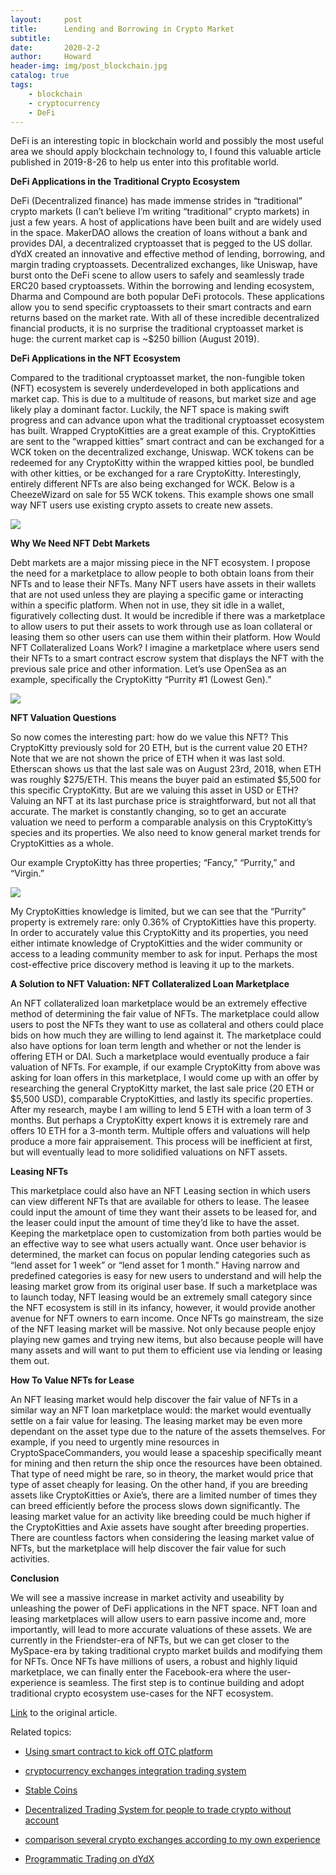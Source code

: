 ```yaml
---
layout:     post
title:      Lending and Borrowing in Crypto Market
subtitle:   
date:       2020-2-2
author:     Howard
header-img: img/post_blockchain.jpg
catalog: true
tags:
    - blockchain
    - cryptocurrency
    - DeFi
---
```



DeFi is an interesting topic in blockchain world and possibly the most useful area we should apply blockchain technology to, I found this valuable article published in 2019-8-26 to help us enter into this profitable world.

**DeFi Applications in the Traditional Crypto Ecosystem**

DeFi (Decentralized finance) has made immense strides in “traditional” crypto markets (I can’t believe I’m writing “traditional” crypto markets) in just a few years. A host of applications have been built and are widely used in the space. MakerDAO allows the creation of loans without a bank and provides DAI, a decentralized cryptoasset that is pegged to the US dollar. dYdX created an innovative and effective method of lending, borrowing, and margin trading cryptoassets. Decentralized exchanges, like Uniswap, have burst onto the DeFi scene to allow users to safely and seamlessly trade ERC20 based cryptoassets. Within the borrowing and lending ecosystem, Dharma and Compound are both popular DeFi protocols. These applications allow you to send specific cryptoassets to their smart contracts and earn returns based on the market rate. With all of these incredible decentralized financial products, it is no surprise the traditional cryptoasset market is huge: the current market cap is ~$250 billion (August 2019).




**DeFi Applications in the NFT Ecosystem**

Compared to the traditional cryptoasset market, the non-fungible token (NFT) ecosystem is severely underdeveloped in both applications and market cap. This is due to a multitude of reasons, but market size and age likely play a dominant factor.
Luckily, the NFT space is making swift progress and can advance upon what the traditional cryptoasset ecosystem has built. Wrapped CryptoKitties are a great example of this. CryptoKitties are sent to the “wrapped kitties” smart contract and can be exchanged for a WCK token on the decentralized exchange, Uniswap. WCK tokens can be redeemed for any CryptoKitty within the wrapped kitties pool, be bundled with other kitties, or be exchanged for a rare CryptoKitty. Interestingly, entirely different NFTs are also being exchanged for WCK. Below is a CheezeWizard on sale for 55 WCK tokens. This example shows one small way NFT users use existing crypto assets to create new assets.

![](https://miro.medium.com/max/1600/0*CAYrJNdbpycSmKRr)



**Why We Need NFT Debt Markets**

Debt markets are a major missing piece in the NFT ecosystem. I propose the need for a marketplace to allow people to both obtain loans from their NFTs and to lease their NFTs. Many NFT users have assets in their wallets that are not used unless they are playing a specific game or interacting within a specific platform. When not in use, they sit idle in a wallet, figuratively collecting dust. It would be incredible if there was a marketplace to allow users to put their assets to work through use as loan collateral or leasing them so other users can use them within their platform.
How Would NFT Collateralized Loans Work?
I imagine a marketplace where users send their NFTs to a smart contract escrow system that displays the NFT with the previous sale price and other information. Let’s use OpenSea as an example, specifically the CryptoKitty “Purrity #1 (Lowest Gen).”

![](https://miro.medium.com/max/1600/0*3dbyp6VXgQ7bCX3q)



**NFT Valuation Questions**

So now comes the interesting part: how do we value this NFT? This CryptoKitty previously sold for 20 ETH, but is the current value 20 ETH? Note that we are not shown the price of ETH when it was last sold. Etherscan shows us that the last sale was on August 23rd, 2018, when ETH was roughly $275/ETH. This means the buyer paid an estimated $5,500 for this specific CryptoKitty. But are we valuing this asset in USD or ETH? Valuing an NFT at its last purchase price is straightforward, but not all that accurate. The market is constantly changing, so to get an accurate valuation we need to perform a comparable analysis on this CryptoKitty’s species and its properties. We also need to know general market trends for CryptoKitties as a whole.

Our example CryptoKitty has three properties; “Fancy,” “Purrity,” and “Virgin.”

![](https://miro.medium.com/max/1600/0*8PogqvZHUyZXV8II)

My CryptoKitties knowledge is limited, but we can see that the “Purrity” property is extremely rare: only 0.36% of CryptoKitties have this property. In order to accurately value this CryptoKitty and its properties, you need either intimate knowledge of CryptoKitties and the wider community or access to a leading community member to ask for input. Perhaps the most cost-effective price discovery method is leaving it up to the markets.



**A Solution to NFT Valuation: NFT Collateralized Loan Marketplace**

An NFT collateralized loan marketplace would be an extremely effective method of determining the fair value of NFTs. The marketplace could allow users to post the NFTs they want to use as collateral and others could place bids on how much they are willing to lend against it. The marketplace could also have options for loan term length and whether or not the lender is offering ETH or DAI. Such a marketplace would eventually produce a fair valuation of NFTs.
For example, if our example CryptoKitty from above was asking for loan offers in this marketplace, I would come up with an offer by researching the general CryptoKitty market, the last sale price (20 ETH or $5,500 USD), comparable CryptoKitties, and lastly its specific properties. After my research, maybe I am willing to lend 5 ETH with a loan term of 3 months. But perhaps a CryptoKitty expert knows it is extremely rare and offers 10 ETH for a 3-month term. Multiple offers and valuations will help produce a more fair appraisement. This process will be inefficient at first, but will eventually lead to more solidified valuations on NFT assets.

**Leasing NFTs**

This marketplace could also have an NFT Leasing section in which users can view different NFTs that are available for others to lease. The leasee could input the amount of time they want their assets to be leased for, and the leaser could input the amount of time they’d like to have the asset. Keeping the marketplace open to customization from both parties would be an effective way to see what users actually want. Once user behavior is determined, the market can focus on popular lending categories such as “lend asset for 1 week” or “lend asset for 1 month.” Having narrow and predefined categories is easy for new users to understand and will help the leasing market grow from its original user base. If such a marketplace was to launch today, NFT leasing would be an extremely small category since the NFT ecosystem is still in its infancy, however, it would provide another avenue for NFT owners to earn income. Once NFTs go mainstream, the size of the NFT leasing market will be massive. Not only because people enjoy playing new games and trying new items, but also because people will have many assets and will want to put them to efficient use via lending or leasing them out.



**How To Value NFTs for Lease**

An NFT leasing market would help discover the fair value of NFTs in a similar way an NFT loan marketplace would: the market would eventually settle on a fair value for leasing. The leasing market may be even more dependant on the asset type due to the nature of the assets themselves. For example, if you need to urgently mine resources in CryptoSpaceCommanders, you would lease a spaceship specifically meant for mining and then return the ship once the resources have been obtained. That type of need might be rare, so in theory, the market would price that type of asset cheaply for leasing. On the other hand, if you are breeding assets like CryptoKitties or Axie’s, there are a limited number of times they can breed efficiently before the process slows down significantly. The leasing market value for an activity like breeding could be much higher if the CryptoKitties and Axie assets have sought after breeding properties. There are countless factors when considering the leasing market value of NFTs, but the marketplace will help discover the fair value for such activities.

**Conclusion**

We will see a massive increase in market activity and useability by unleashing the power of DeFi applications in the NFT space. NFT loan and leasing marketplaces will allow users to earn passive income and, more importantly, will lead to more accurate valuations of these assets. We are currently in the Friendster-era of NFTs, but we can get closer to the MySpace-era by taking traditional crypto market builds and modifying them for NFTs. Once NFTs have millions of users, a robust and highly liquid marketplace, we can finally enter the Facebook-era where the user-experience is seamless. The first step is to continue building and adopt traditional crypto ecosystem use-cases for the NFT ecosystem.

[Link](https://medium.com/@Andrew.Steinwold/nft-valuation-lending-borrowing-putting-non-fungible-assets-to-work-ce92c61bad50) to the original article.



Related topics:


- [Using smart contract to kick off OTC platform](http://engineerman.club/2018/12/30/Using-smart-contract-to-kick-off-OTC-platform/)

- [cryptocurrency exchanges integration trading system](http://engineerman.club/2018/12/06/cryptocurrency-exchanges-integration-trading-system/)

- [Stable Coins](http://engineerman.club/2018/12/06/Stable-Coins/)

- [Decentralized Trading System for people to trade crypto without account](http://engineerman.club/2018/12/06/Decentralized-Trading-System-for-people-to-trade-crypto-without-account/)

- [comparison several crypto exchanges according to my own experience](http://engineerman.club/2017/12/05/comparison-several-crypto-exchanges-according-to-my-own-experience/)

- [Programmatic Trading on dYdX](http://engineerman.club/2020/02/02/Programmatic-Trading-on-dYdX/)